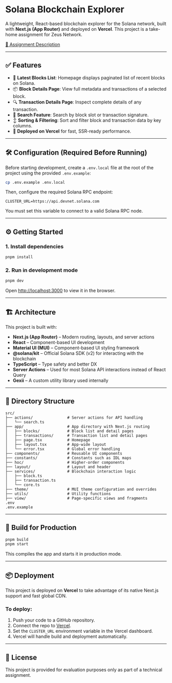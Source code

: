 # Solana Blockchain Explorer

A lightweight, React-based blockchain explorer for the Solana network, built with **Next.js (App Router)** and deployed on **Vercel**. This project is a take-home assignment for Zeus Network.

[🔗 Assignment Description](https://zeusnetwork.notion.site/Take-home-Assignment-Solana-Blockchain-Explorer-Front-end-1abcc3db3084801cbbc5cbb45fc9165a)

---

## ✅ Features

- 🔄 **Latest Blocks List**: Homepage displays paginated list of recent blocks on Solana.
- 📦 **Block Details Page**: View full metadata and transactions of a selected block.
- 🔍 **Transaction Details Page**: Inspect complete details of any transaction.
- 🔎 **Search Feature**: Search by block slot or transaction signature.
- ↕️ **Sorting & Filtering**: Sort and filter block and transaction data by key columns.
- 🚀 **Deployed on Vercel** for fast, SSR-ready performance.

---

## 🛠️ Configuration (Required Before Running)

Before starting development, create a `.env.local` file at the root of the project using the provided `.env.example`:

```bash
cp .env.example .env.local
````

Then, configure the required Solana RPC endpoint:

```env
CLUSTER_URL=https://api.devnet.solana.com
```

You must set this variable to connect to a valid Solana RPC node.

---

## ⚙️ Getting Started

### 1. Install dependencies

```bash
pnpm install
```

### 2. Run in development mode

```bash
pnpm dev
```

Open [http://localhost:3000](http://localhost:3000) to view it in the browser.

---

## 🏗️ Architecture

This project is built with:

* **Next.js (App Router)** – Modern routing, layouts, and server actions
* **React** – Component-based UI development
* **Material UI (MUI)** – Component-based UI styling framework
* **@solana/kit** – Official Solana SDK (v2) for interacting with the blockchain
* **TypeScript** – Type safety and better DX
* **Server Actions** – Used for most Solana API interactions instead of React Query
* **Gexii** – A custom utility library used internally

---

## 📁 Directory Structure

```
src/
├── actions/               # Server actions for API handling
│   └── search.ts
├── app/                   # App directory with Next.js routing
│   ├── blocks/            # Block list and detail pages
│   ├── transactions/      # Transaction list and detail pages
│   ├── page.tsx           # Homepage
│   ├── layout.tsx         # App-wide layout
│   └── error.tsx          # Global error handling
├── components/            # Reusable UI components
├── constants/             # Constants such as IDL maps
├── hoc/                   # Higher-order components
├── layout/                # Layout and header
├── services/              # Blockchain interaction logic
│   ├── block.ts
│   ├── transaction.ts
│   └── core.ts
├── theme/                 # MUI theme configuration and overrides
├── utils/                 # Utility functions
├── view/                  # Page-specific views and fragments
.env
.env.example
```

---

## 🔧 Build for Production

```bash
pnpm build
pnpm start
```

This compiles the app and starts it in production mode.

---

## 📦 Deployment

This project is deployed on **Vercel** to take advantage of its native Next.js support and fast global CDN.

### To deploy:

1. Push your code to a GitHub repository.
2. Connect the repo to [Vercel](https://vercel.com).
3. Set the `CLUSTER_URL` environment variable in the Vercel dashboard.
4. Vercel will handle build and deployment automatically.

---

## 📄 License

This project is provided for evaluation purposes only as part of a technical assignment.

